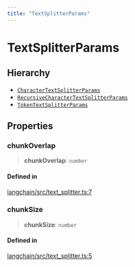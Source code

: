 ```yaml
---
title: "TextSplitterParams"
---
```


# TextSplitterParams

## Hierarchy

- [`CharacterTextSplitterParams`](CharacterTextSplitterParams.md)
- [`RecursiveCharacterTextSplitterParams`](RecursiveCharacterTextSplitterParams.md)
- [`TokenTextSplitterParams`](TokenTextSplitterParams.md)

## Properties

### chunkOverlap

> **chunkOverlap**: `number`

#### Defined in

[langchain/src/text_splitter.ts:7](https://github.com/hwchase17/langchainjs/blob/ddf2996/langchain/src/text_splitter.ts#L7)

### chunkSize

> **chunkSize**: `number`

#### Defined in

[langchain/src/text_splitter.ts:5](https://github.com/hwchase17/langchainjs/blob/ddf2996/langchain/src/text_splitter.ts#L5)
